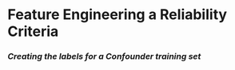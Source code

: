 # Feature Engineering a Reliability Criteria
### *Creating the labels for a Confounder training set*
